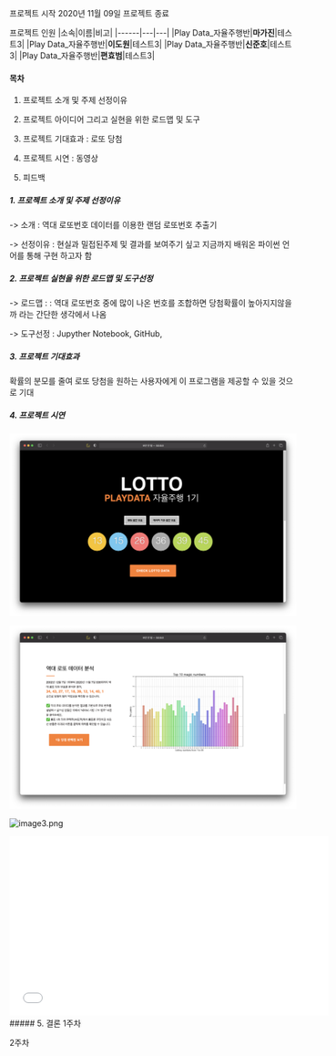 
<html>
<head>

</head>


프로젝트 시작 2020년 11월 09일
프로젝트 종료

프로젝트 인원
|소속|이름|비고|
|------|---|---|
|Play Data_자율주행반|**마가진**|테스트3|
|Play Data_자율주행반|**이도원**|테스트3|
|Play Data_자율주행반|**신준호**|테스트3|
|Play Data_자율주행반|**편효범**|테스트3|

#### 목차 ####
1. 프로젝트 소개 및 주제 선정이유 

2. 프로젝트 아이디어 그리고 실현을 위한 로드맵 및 도구

3. 프로젝트 기대효과 : 로또 당첨

4. 프로젝트 시연 : 동영상 

5. 피드백 

##### 1. 프로젝트 소개 및 주제 선정이유
-> 소개 : 역대 로또번호 데이터를 이용한 랜덤 로또번호 추출기

-> 선정이유 : 현실과 밀접된주제 및 결과를 보여주기 싶고 지금까지 배워온 파이썬 언어를 통해 구현 하고자 함

##### 2. 프로젝트 실현을 위한 로드맵 및 도구선정
-> 로드맵 : : 역대 로또번호 중에 많이 나온 번호를 조합하면 당첨확률이 높아지지않을까 라는 간단한 생각에서 나옴 

-> 도구선정 : Jupyther Notebook, GitHub, 

##### 3. 프로젝트 기대효과
확률의 분모를 줄여 로또 당첨을 원하는 사용자에게 이 프로그램을 제공할 수 있을 것으로 기대

##### 4. 프로젝트 시연
![image1.png](./image/image1.png)

![image2.png](./image/image2.png)

![image3.png](./image/image3.png)
 

<iframe width="560" height="315" src="./video/vide.mp4" frameborder="0" allowfullscreen></iframe>
##### 5. 결론
1주차  

2주차



